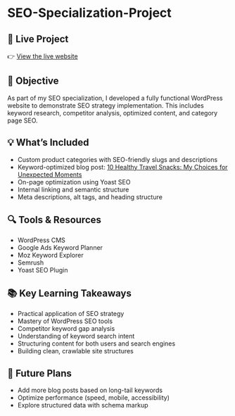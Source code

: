 # SEO-Specialization-Project

## 🔗 Live Project
👉 [View the live website](https://fastway.dainele.eu/)

## 🎯 Objective
As part of my SEO specialization, I developed a fully functional WordPress website to demonstrate SEO strategy implementation. This includes keyword research, competitor analysis, optimized content, and category page SEO.

## 💡 What’s Included
- Custom product categories with SEO-friendly slugs and descriptions
- Keyword-optimized blog post: [10 Healthy Travel Snacks: My Choices for Unexpected Moments](https://fastway.dainele.eu/healthy-travel-snacks/)
- On-page optimization using Yoast SEO
- Internal linking and semantic structure
- Meta descriptions, alt tags, and heading structure

## 🔍 Tools & Resources
- WordPress CMS
- Google Ads Keyword Planner
- Moz Keyword Explorer
- Semrush
- Yoast SEO Plugin

## 📚 Key Learning Takeaways
- Practical application of SEO strategy
- Mastery of WordPress SEO tools
- Competitor keyword gap analysis
- Understanding of keyword search intent
- Structuring content for both users and search engines
- Building clean, crawlable site structures

## 📌 Future Plans
- Add more blog posts based on long-tail keywords
- Optimize performance (speed, mobile, accessibility)
- Explore structured data with schema markup
